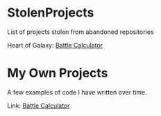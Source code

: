 # StolenProjects
List of projects stolen from abandoned repositories

Heart of Galaxy:
<a href="https://larvichee.github.io/StolenProjects/HoG/Battlecalc.html">Battle Calculator</a>

# My Own Projects
A few examples of code I have written over time.

Link:
<a href="https://larvichee.github.io/StolenProjects/My%20Own%20Projects">Battle Calculator</a>
